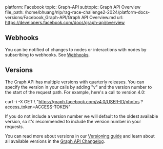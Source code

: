 platform: Facebook
topic: Graph-API
subtopic: Graph API Overview
file_path: /home/bhuang/nlp/rag-race-challenge2-2024/platform-docs-versions/Facebook_Graph-API/Graph API Overview.md
url: https://developers.facebook.com/docs/graph-api/overview

## Webhooks

You can be notified of changes to nodes or interactions with nodes by subscribing to webhooks. See [Webhooks](https://developers.facebook.com/docs/graph-api/webhooks).

## Versions

The Graph API has multiple versions with quarterly releases. You can specify the version in your calls by adding "v" and the version number to the start of the request path. For example, here's a call to version 4.0:

curl -i -X GET \\
  "https://graph.facebook.com/v4.0/USER-ID/photos
    ?access\_token=ACCESS-TOKEN"

If you do not include a version number we will default to the oldest available version, so it's recommended to include the version number in your requests.

You can read more about versions in our [Versioning guide](https://developers.facebook.com/docs/graph-api/guides/versioning) and learn about all available versions in the [Graph API Changelog](https://developers.facebook.com/docs/graph-api/changelog).